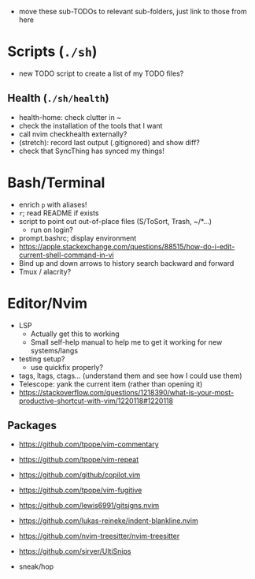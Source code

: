 - move these sub-TODOs to relevant sub-folders, just link to those from here

# Scripts (`./sh`)

- new TODO script to create a list of my TODO files?

## Health (`./sh/health`)

- health-home: check clutter in ~
- check the installation of the tools that I want
- call nvim checkhealth externally?
- (stretch): record last output (.gitignored) and show diff?
- check that SyncThing has synced my things!

# Bash/Terminal

- enrich `p` with aliases!
- `r`; read README if exists
- script to point out out-of-place files (S/ToSort, Trash, ~/\*...)
	- run on login?
- prompt.bashrc; display environment
- https://apple.stackexchange.com/questions/88515/how-do-i-edit-current-shell-command-in-vi
- Bind up and down arrows to history search backward and forward
- Tmux / alacrity?

# Editor/Nvim

- LSP
	- Actually get this to working
	- Small self-help manual to help me to get it working for new systems/langs
- testing setup?
	- use quickfix properly?
- tags, ltags, ctags... (understand them and see how I could use them)
- Telescope: yank the current item (rather than opening it)
- https://stackoverflow.com/questions/1218390/what-is-your-most-productive-shortcut-with-vim/1220118#1220118

## Packages
- https://github.com/tpope/vim-commentary
- https://github.com/tpope/vim-repeat
- https://github.com/github/copilot.vim
- https://github.com/tpope/vim-fugitive
- https://github.com/lewis6991/gitsigns.nvim
- https://github.com/lukas-reineke/indent-blankline.nvim
- https://github.com/nvim-treesitter/nvim-treesitter
- https://github.com/sirver/UltiSnips

- sneak/hop
